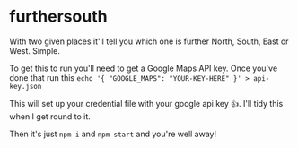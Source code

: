# furthersouth

With two given places it'll tell you which one is further North, South, East or West. Simple.

To get this to run you'll need to get a Google Maps API key. Once you've done that run this
```echo '{ "GOOGLE_MAPS": "YOUR-KEY-HERE" }' > api-key.json```

This will set up your credential file with your google api key 👍. I'll tidy this when I get round to it.

Then it's just `npm i` and `npm start` and you're well away!
